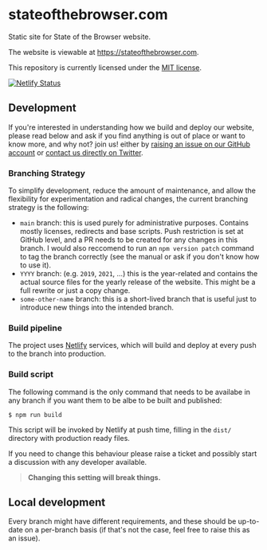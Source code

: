 # stateofthebrowser.com

Static site for State of the Browser website.

The website is viewable at <https://stateofthebrowser.com>.

This repository is currently licensed under the [MIT license](https://mit-license.org/).

[![Netlify Status](https://api.netlify.com/api/v1/badges/09cefd52-4ac4-4339-8f89-a7ab8a612aa8/deploy-status)](https://app.netlify.com/sites/stateofthebrowser/deploys)

## Development

If you're interested in understanding how we build and deploy our website, please read below and ask if you find anything is out of place or want to know more, and why not? join us! either by [raising an issue on our GitHub account](https://github.com/londonwebstandards/sotb-website/issues/new) or [contact us directly on Twitter](https://twitter.com/webstandards).

### Branching Strategy

To simplify development, reduce the amount of maintenance, and allow the flexibility for experimentation and radical changes, the current branching strategy is the following:

- `main` branch: this is used purely for administrative purposes. Contains mostly licenses, redirects and base scripts. Push restriction is set at GitHub level, and a PR needs to be created for any changes in this branch. I would also reccomend to run an `npm version patch` command to tag the branch correctly (see the manual or ask if you don't know how to use it).
- `YYYY` branch: (e.g. `2019`, `2021`, ...) this is the year-related and contains the actual source files for the yearly release of the website. This might be a full rewrite or just a copy change.
- `some-other-name` branch: this is a short-lived branch that is useful just to introduce new things into the intended branch.

### Build pipeline

The project uses [Netlify](https://netlify.com) services, which will build and deploy at every push to the branch into production.

### Build script

The following command is the only command that needs to be availabe in any branch if you want them to be albe to be built and published:

    $ npm run build

This script will be invoked by Netlify at push time, filling in the `dist/` directory with production ready files.

If you need to change this behaviour please raise a ticket and possibly start a discussion with any developer available.

> **Changing this setting will break things.**


## Local development

Every branch might have different requirements, and these should be up-to-date on a per-branch basis (if that's not the case, feel free to raise this as an issue).
